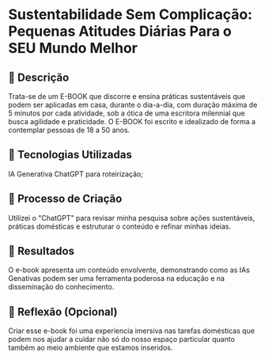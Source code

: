 # Sustentabilidade Sem Complicação: Pequenas Atitudes Diárias Para o SEU Mundo Melhor

## 📒 Descrição
Trata-se de um E-BOOK que discorre e ensina práticas sustentáveis que podem ser aplicadas em casa, durante o dia-a-dia, com duração máxima de 5 minutos por cada atividade, sob a ótica de uma escritora milennial que busca agilidade e praticidade. O E-BOOK foi escrito e idealizado de forma a contemplar pessoas de 18 a 50 anos.

## 🤖 Tecnologias Utilizadas
IA Generativa ChatGPT para roteirização;

## 🧐 Processo de Criação
Utilizei o "ChatGPT" para revisar minha pesquisa sobre ações sustentáveis, práticas domésticas e estruturar o conteúdo e refinar minhas ideias.

## 🚀 Resultados
O e-book apresenta um conteúdo envolvente, demonstrando como as IAs Genativas podem ser uma ferramenta poderosa na educação e na disseminação do conhecimento.


## 💭 Reflexão (Opcional)
Criar esse e-book foi uma experiencia imersiva nas tarefas domésticas que podem nos ajudar a cuidar não só do nosso espaço particular quanto também ao meio ambiente que estamos inseridos.
